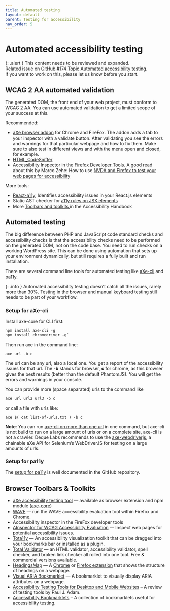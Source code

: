 ```yaml
---
title: Automated testing
layout: default
parent: Testing for accessibility
nav_order: 5
---
```


# Automated accessibility testing

{: .alert }
This content needs to be reviewed and expanded.  
Related issue on [GitHub #174 Topic Automated accessibility testing](https://github.com/wpaccessibility/wp-a11y-docs/issues/174).     
If you want to work on this, please let us know before you start.

## WCAG 2 AA automated validation

The generated DOM, the front end of your web project, must conform to WCAG 2 AA. You can use automated validation to get a limited scope of your success at this.

Recommended:

- [aXe browser addon](https://www.deque.com/aXe/) for Chrome and FireFox. The addon adds a tab to your inspector with a validate button. After validating you see the errors and warnings for that particular webpage and how to fix them. Make sure to also test in different views and with the menu open and closed, for example.
- [HTML_CodeSniffer](http://squizlabs.github.io/HTML_CodeSniffer/)
- Accessibility Inspector in the [Firefox Developer Tools](https://developer.mozilla.org/en-US/docs/Tools). A good read about this by Marco Zehe:  How to use [NVDA and Firefox to test your web pages for accessibility](https://www.marcozehe.de/how-to-use-nvda-and-firefox-to-test-your-web-pages-for-accessibility/)

More tools:

- [React-a11y](https://github.com/reactjs/react-a11y), Identifies accessibility issues in your React.js elements
- Static AST checker for [a11y rules on JSX elements](https://github.com/evcohen/eslint-plugin-jsx-a11y)
- More [Toolbars and toolkits ](https://make.wordpress.org/accessibility/handbook/which-tools-can-i-use/useful-tools/#toolbars-toolkits) in the Accessibility Handbook

## Automated testing

The big difference between PHP and JavaScript code standard checks and accessibility checks is that the accessibility checks need to be performed on the generated DOM, not on the code base. You need to run checks on a working WordPress site. This can be done using automation that sets up your environment dynamically, but still requires a fully built and run installation.

There are several command line tools for automated testing like [aXe-cli](https://github.com/dequelabs/axe-cli) and [pa11y](https://github.com/pa11y/pa11y).

{: .info }
Automated accessibility testing doesn’t catch all the issues, rarely more than 30%. Testing in the browser and manual keyboard testing still needs to be part of your workflow.

### Setup for aXe-cli

Install axe-core for CLI first:

```
npm install axe-cli -g
npm install chromedriver –g`
```

Then run axe in the command line:

```
axe url -b c
```

The url can be any url, also a local one. You get a report of the accessibility issues for that url. The **-b** stands for browser, **c** for chrome, as this browser gives the best results (better than the default PhantomJS). You will get the errors and warnings in your console.

You can provide more (space separated) urls to the command like

```
axe url url2 url3 -b c
```

or call a file with urls like:

```
axe $( cat list-of-urls.txt ) -b c
```

**Note**:  You can run [axe-cli on more than one url](https://make.wordpress.org/accessibility/handbook/best-practices/test-for-web-accessibility/test-for-web-accessibility-frontend-code/#setup-for-axe-cli) in one command, but axe-cli is not build to run on a large amount of urls or on a complete site, axe-cli is not a crawler. Deque Labs recommends to use the [axe-webdriverjs](https://www.npmjs.com/package/axe-webdriverjs), a chainable aXe API for Selenium’s WebDriverJS for testing on a large amounts of urls.

### Setup for pa11y

The [setup for pa11y](https://github.com/pa11y/pa11y) is well documented in the GitHub repository.


## Browser Toolbars & Toolkits

- [aXe accessibility testing tool](https://www.deque.com/products/axe/) — available as browser extension and npm module ([axe-core](https://github.com/dequelabs/axe-core))
- [WAVE](http://wave.webaim.org/toolbar) — run the WAVE accessibility evaluation tool within Firefox and Chrome.
- Accessibility inspector in the FireFox developer tools
- [AInspector for WCAG Accessibility Evaluation](https://addons.mozilla.org/en-US/firefox/addon/ainspector-wcag/) — Inspect web pages for potential accessibility issues.
- [Tota11y](http://khan.github.io/tota11y/) — An accessibility visualization toolkit that can be dragged into your bookmarks bar or installed as a plugin.
- [Total Validator](http://www.totalvalidator.com/) — an HTML validator, accessibility validator, spell checker, and broken link checker all rolled into one tool. Free & commercial versions available.
- [HeadingsMap](https://chrome.google.com/webstore/detail/headingsmap/flbjommegcjonpdmenkdiocclhjacmbi?hl=es) — A [Chrome](https://chromewebstore.google.com/detail/headingsmap/flbjommegcjonpdmenkdiocclhjacmbi?pli=1) or [Firefox extension](https://addons.mozilla.org/en-us/firefox/addon/headingsmap/) that shows the structure of headings on a webpage.
- [Visual ARIA Bookmarklet](http://whatsock.com/training/matrices/visual-aria.htm) — A bookmarklet to visually display ARIA attributes on a webpage.
- [Accessibility Testing Tools for Desktop and Mobile Websites](https://www.24a11y.com/2017/accessibility-testing-tools-desktop-mobile-websites/) – A review of testing tools by Paul J. Adam.
- [Accessibility Bookmarklets](https://www.digitala11y.com/accessibility-bookmarklets-testing/) – A collection of bookmarklets useful for accessibility testing.
